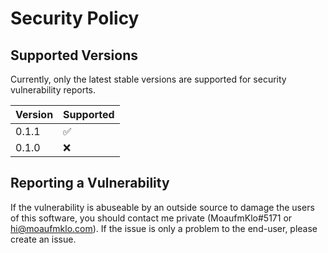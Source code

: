 # Security Policy

## Supported Versions

Currently, only the latest stable versions are supported for security vulnerability reports.

| Version | Supported          |
| ------- | ------------------ |
| 0.1.1   | :white_check_mark: |
| 0.1.0   | :x:                |

## Reporting a Vulnerability

If the vulnerability is abuseable by an outside source to damage the users of this software, you should contact me private (MoaufmKlo#5171 or hi@moaufmklo.com). If the issue is only a problem to the end-user, please create an issue.
